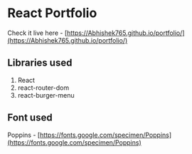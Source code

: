 # React Portfolio

Check it live here - [https://Abhishek765.github.io/portfolio/](https://Abhishek765.github.io/portfolio/)

## Libraries used

1. React
2. react-router-dom
3. react-burger-menu

## Font used

Poppins - [https://fonts.google.com/specimen/Poppins](https://fonts.google.com/specimen/Poppins)